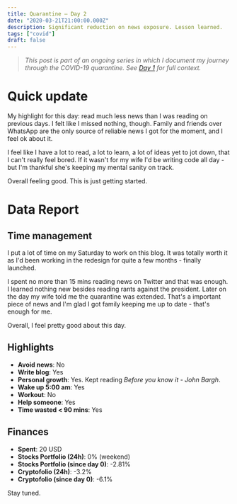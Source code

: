```yaml
---
title: Quarantine — Day 2
date: "2020-03-21T21:00:00.000Z"
description: Significant reduction on news exposure. Lesson learned.
tags: ["covid"]
draft: false
---
```


> *This post is part of an ongoing series in which I document my journey through the COVID-19 quarantine. See [Day 1](/quarantine-day-1) for full context.*

<div class="divider"></div>

# Quick update

My highlight for this day: read much less news than I was reading on previous days. I felt like I missed nothing, though. Family and friends over WhatsApp are the only source of reliable news I got for the moment, and I feel ok about it.

I feel like I have a lot to read, a lot to learn, a lot of ideas yet to jot down, that I can't really feel bored. If it wasn't for my wife I'd be writing code all day - but I'm thankful she's keeping my mental sanity on track.

Overall feeling good. This is just getting started.

<div class="divider"></div>

# Data Report

## Time management

I put a lot of time on my Saturday to work on this blog. It was totally worth it as I'd been working in the redesign for quite a few months - finally launched.

I spent no more than 15 mins reading news on Twitter and that was enough. I learned nothing new besides reading rants against the president. Later on the day my wife told me the quarantine was extended. That's a important piece of news and I'm glad I got family keeping me up to date - that's enough for me.

Overall, I feel pretty good about this day.

## Highlights 

* **Avoid news**: No
* **Write blog**: Yes
* **Personal growth**: Yes. Kept reading *Before you know it - John Bargh*.
* **Wake up 5:00 am**: Yes
* **Workout**: No
* **Help someone**: Yes
* **Time wasted < 90 mins**: Yes

## Finances

* **Spent**: 20 USD
* **Stocks Portfolio (24h)**: 0% (weekend)
* **Stocks Portfolio (since day 0)**: -2.81%
* **Cryptofolio (24h)**: -3.2%
* **Cryptofolio (since day 0)**: -6.1%

<div class="divider"></div>

Stay tuned.
